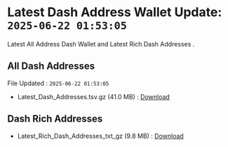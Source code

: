 # Latest Dash Address Wallet Update: `2025-06-22 01:53:05`

Latest All Address Dash Wallet and Latest Rich Dash Addresses .

## All Dash Addresses

File Updated : `2025-06-22 01:53:05`

- Latest_Dash_Addresses.tsv.gz (41.0 MB) : [Download](https://github.com/Pymmdrza/Rich-Address-Wallet/releases/tag/Dash)

## Dash Rich Addresses

- Latest_Rich_Dash_Addresses_txt_gz (9.8 MB) : [Download](https://github.com/Pymmdrza/Rich-Address-Wallet/releases/tag/Dash)
